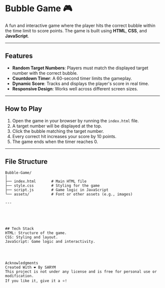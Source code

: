 # Bubble Game 🎮

A fun and interactive game where the player hits the correct bubble within the time limit to score points. The game is built using **HTML**, **CSS**, and **JavaScript**.

---

## Features
- **Random Target Numbers**: Players must match the displayed target number with the correct bubble.
- **Countdown Timer**: A 60-second timer limits the gameplay.
- **Dynamic Score**: Tracks and displays the player's score in real time.
- **Responsive Design**: Works well across different screen sizes.

---

## How to Play
1. Open the game in your browser by running the `index.html` file.
2. A target number will be displayed at the top.
3. Click the bubble matching the target number.
4. Every correct hit increases your score by 10 points.
5. The game ends when the timer reaches 0.

---

## File Structure
```plaintext
Bubble-Game/
│
├── index.html       # Main HTML file
├── style.css        # Styling for the game
├── script.js        # Game logic in JavaScript
└── assets/          # Font or other assets (e.g., images)

---





## Tech Stack
HTML: Structure of the game.
CSS: Styling and layout.
JavaScript: Game logic and interactivity.




Acknowledgments
Created With ❤️ By SARYM
This project is not under any license and is free for personal use or modification.
If you like it, give it a ⭐!